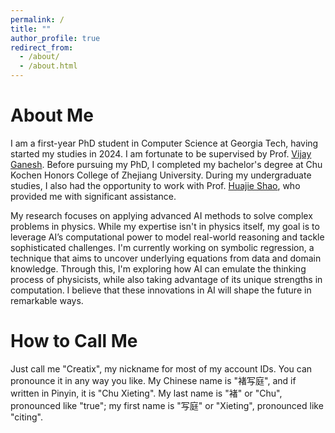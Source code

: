 ```yaml
---
permalink: /
title: ""
author_profile: true
redirect_from: 
  - /about/
  - /about.html
---
```


About Me
=====

I am a first-year PhD student in Computer Science at Georgia Tech, having started my studies in 2024. I am fortunate to be supervised by Prof. [Vijay Ganesh](https://vganesh1.github.io). Before pursuing my PhD, I completed my bachelor's degree at Chu Kochen Honors College of Zhejiang University. During my undergraduate studies, I also had the opportunity to work with Prof. [Huajie Shao](https://shj1987.github.io), who provided me with significant assistance.

My research focuses on applying advanced AI methods to solve complex problems in physics. While my expertise isn't in physics itself, my goal is to leverage AI’s computational power to model real-world reasoning and tackle sophisticated challenges. I'm currently working on symbolic regression, a technique that aims to uncover underlying equations from data and domain knowledge. Through this, I'm exploring how AI can emulate the thinking process of physicists, while also taking advantage of its unique strengths in computation. I believe that these innovations in AI will shape the future in remarkable ways.


How to Call Me
=====

Just call me "Creatix", my nickname for most of my account IDs. You can pronounce it in any way you like. My Chinese name is "褚写庭", and if written in Pinyin, it is "Chu Xieting". My last name is "褚" or "Chu", pronounced like "true"; my first name is "写庭" or "Xieting", pronounced like "citing".